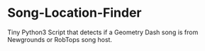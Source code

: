 # Song-Location-Finder
Tiny Python3 Script that detects if a Geometry Dash song is from Newgrounds or RobTops song host.
